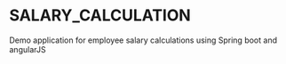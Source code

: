 # SALARY_CALCULATION
Demo application for employee salary calculations using Spring boot and angularJS
